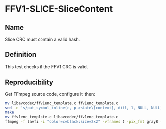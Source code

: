 # FFV1-SLICE-SliceContent

## Name

Slice CRC must contain a valid hash.

## Definition

This test checks if the FFV1 CRC is valid.

## Reproducibility

Get FFmpeg source code, configure it, then:

```sh
mv libavcodec/ffv1enc_template.c ffv1enc_template.c
sed -e 's/put_symbol_inline(c, p->state\[context], diff, 1, NULL, NULL);/put_symbol_inline(c, p->state\[context], diff+100, 1, NULL, NULL);/g' ffv1enc_template.c > libavcodec/ffv1enc_template.c
make
mv ffv1enc_template.c libavcodec/ffv1enc_template.c
ffmpeg -f lavfi -i "color=c=black:size=2x2" -vframes 1 -pix_fmt gray8 -write_crc32 0 -c:v ffv1 -level 3 -slices 1 -coder 1 FFV1-SLICE-SliceContent_v3.mkv
```
